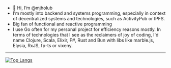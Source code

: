 - 👋 Hi, I’m @mjholub
- I’m mostly into backend and systems programming, especially in context of decentralized systems and technologies, such as ActivityPub or IPFS.
- Big fan of functional and reactive programming
- I use Go often for my personal project for efficiency reasons mostly. In terms of technologies that I see as the reclaimers of joy of coding, I'd name Clojure, Scala, Elixir, F#, Rust and Bun with libs like marble.js, Elysia, RxJS, fp-ts or vixeny.

---

[![Top Langs](https://github-readme-stats.vercel.app/api/top-langs/?username=mjholub&count_private=true&exclude_repo=Sage-Green-GTK---XFCE&langs_count=8&hide=c,css,html)](https://github.com/anuraghazra/github-readme-stats)
